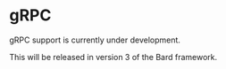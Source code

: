 # gRPC

gRPC support is currently under development. 

This will be released in version 3 of the Bard framework.

